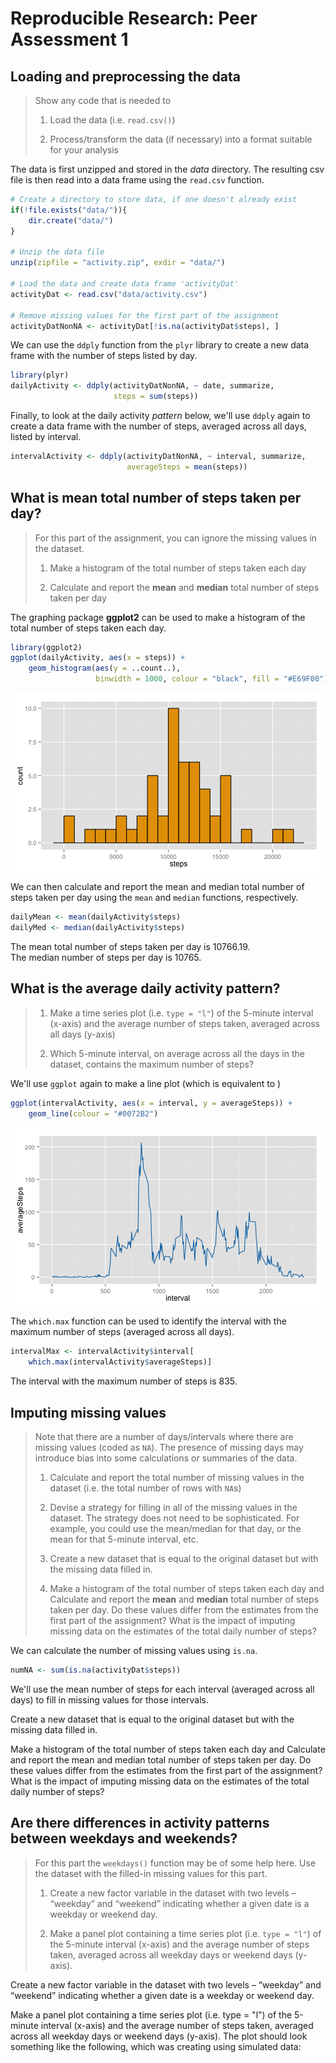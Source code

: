 # Reproducible Research: Peer Assessment 1


## Loading and preprocessing the data

> Show any code that is needed to
> 
> 1. Load the data (i.e. `read.csv()`)
> 
> 2. Process/transform the data (if necessary) into a format suitable for your 
> analysis

The data is first unzipped and stored in the *data* directory. The resulting csv
file is then read into a data frame using the `read.csv` function.

```r
# Create a directory to store data, if one doesn't already exist
if(!file.exists("data/")){
    dir.create("data/")
}

# Unzip the data file
unzip(zipfile = "activity.zip", exdir = "data/")

# Load the data and create data frame 'activityDat'
activityDat <- read.csv("data/activity.csv")

# Remove missing values for the first part of the assignment
activityDatNonNA <- activityDat[!is.na(activityDat$steps), ]
```

We can use the `ddply` function from the `plyr` library to create a new data 
frame with the number of steps listed by day.

```r
library(plyr)
dailyActivity <- ddply(activityDatNonNA, ~ date, summarize, 
                       steps = sum(steps))
```

Finally, to look at the daily activity _pattern_ below, we'll use `ddply` again
to create a data frame with the number of steps, averaged across all days,
listed by interval.

```r
intervalActivity <- ddply(activityDatNonNA, ~ interval, summarize,
                          averageSteps = mean(steps))
```


## What is mean total number of steps taken per day?

> For this part of the assignment, you can ignore the missing values in the 
> dataset.
>
> 1. Make a histogram of the total number of steps taken each day
>
> 2. Calculate and report the **mean** and **median** total number of steps
> taken per day

The graphing package **ggplot2** can be used to make a histogram of the total 
number of steps taken each day.

```r
library(ggplot2)
ggplot(dailyActivity, aes(x = steps)) + 
    geom_histogram(aes(y = ..count..),
                   binwidth = 1000, colour = "black", fill = "#E69F00")
```

<img src="figure/unnamed-chunk-4.png" title="plot of chunk unnamed-chunk-4" alt="plot of chunk unnamed-chunk-4" style="display: block; margin: auto;" />

We can then calculate and report the mean and median total number of steps 
taken per day using the `mean` and `median` functions, respectively.

```r
dailyMean <- mean(dailyActivity$steps)
dailyMed <- median(dailyActivity$steps)
```
The mean total number of steps taken per day is 
10766.19.  
The median number of steps per day is 10765.


## What is the average daily activity pattern?

> 1. Make a time series plot (i.e. `type = "l"`) of the 5-minute interval 
> (x-axis) and the average number of steps taken, averaged across all days 
> (y-axis)
>
> 2. Which 5-minute interval, on average across all the days in the dataset, 
> contains the maximum number of steps?  

We'll use ``ggplot`` again to make a line plot (which is equivalent to )

```r
ggplot(intervalActivity, aes(x = interval, y = averageSteps)) +
    geom_line(colour = "#0072B2")
```

<img src="figure/unnamed-chunk-6.png" title="plot of chunk unnamed-chunk-6" alt="plot of chunk unnamed-chunk-6" style="display: block; margin: auto;" />

The `which.max` function can be used to identify the interval with the maximum
number of steps (averaged across all days).

```r
intervalMax <- intervalActivity$interval[
    which.max(intervalActivity$averageSteps)]
```
The interval with the maximum number of steps is 835.


## Imputing missing values

> Note that there are a number of days/intervals where there are missing values
> (coded as `NA`). The presence of missing days may introduce bias into some 
> calculations or summaries of the data.
> 
> 1. Calculate and report the total number of missing values in the dataset 
> (i.e. the total number of rows with `NA`s)
>
> 2. Devise a strategy for filling in all of the missing values in the dataset.
> The strategy does not need to be sophisticated. For example, you could use 
> the mean/median for that day, or the mean for that 5-minute interval, etc.
>
> 3. Create a new dataset that is equal to the original dataset but with the 
> missing data filled in.
> 
> 4. Make a histogram of the total number of steps taken each day and 
> Calculate and report the **mean** and **median** total number of steps taken
> per day. Do these values differ from the estimates from the first part of the
> assignment? What is the impact of imputing missing data on the estimates of
> the total daily number of steps?

We can calculate the number of missing values using `is.na`.

```r
numNA <- sum(is.na(activityDat$steps))
```

We'll use the mean number of steps for each interval (averaged across all days)
to fill in missing values for those intervals.


Create a new dataset that is equal to the original dataset but with the missing
data filled in.


Make a histogram of the total number of steps taken each day and Calculate and
report the mean and median total number of steps taken per day. Do these values
differ from the estimates from the first part of the assignment? What is the
impact of imputing missing data on the estimates of the total daily number of 
steps?



## Are there differences in activity patterns between weekdays and weekends?

> For this part the `weekdays()` function may be of some help here. Use the
> dataset with the filled-in missing values for this part.
>
> 1. Create a new factor variable in the dataset with two levels – “weekday”
> and “weekend” indicating whether a given date is a weekday or weekend day.
>
> 2. Make a panel plot containing a time series plot (i.e. `type = "l"`) of the
> 5-minute interval (x-axis) and the average number of steps taken, averaged
> across all weekday days or weekend days (y-axis). 

Create a new factor variable in the dataset with two levels – “weekday” and 
“weekend” indicating whether a given date is a weekday or weekend day.


Make a panel plot containing a time series plot (i.e. type = "l") of the 
5-minute interval (x-axis) and the average number of steps taken, averaged
across all weekday days or weekend days (y-axis). The plot should look
something like the following, which was creating using simulated data:


